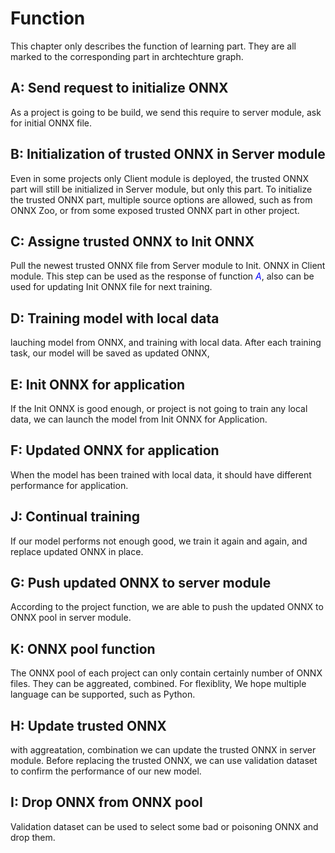 # Function
This chapter only describes the function of learning part. They are all marked to the corresponding part in archtechture graph.

## A: Send request to initialize ONNX
As a project is going to be build, we send this require to server module, ask for initial ONNX file.

## B: Initialization of trusted ONNX in Server module
Even in some projects only Client module is deployed, the trusted ONNX part will still be initialized in Server module, but only this part. To initialize the trusted ONNX part, multiple source options are allowed, such as from ONNX Zoo, or from some exposed trusted ONNX part in other project.

## C: Assigne trusted ONNX to Init ONNX
Pull the newest trusted ONNX file from Server module to Init. ONNX in Client module. This step can be used as the response of function <span style="color:blue">*A*</span>, also can be used for updating Init ONNX file for next training.

## D: Training model with local data
lauching model from ONNX, and training with local data. After each training task, our model will be saved as updated ONNX, 

## E: Init ONNX for application
If the Init ONNX is good enough, or project is not going to train any local data, we can launch the model from Init ONNX for Application.

## F: Updated ONNX for application
When the model has been trained with local data, it should have different performance for application.

## J: Continual training
If our model performs not enough good, we train it again and again, and replace updated ONNX in place.

## G: Push updated ONNX to server module
According to the project function, we are able to push the updated ONNX to ONNX pool in server module. 

## K: ONNX pool function
The ONNX pool of each project can only contain certainly number of ONNX files. They can be aggreated, combined. For flexiblity, We hope multiple language can be supported, such as Python.

## H: Update trusted ONNX
with aggreatation, combination we can update the trusted ONNX in server module. Before replacing the trusted ONNX, we can use validation dataset to confirm the performance of our new model.


## I: Drop ONNX from ONNX pool
Validation dataset can be used to select some bad or poisoning ONNX and drop them.



